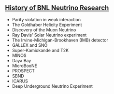 ## [History of BNL Neutrino Research](https://www.bnl.gov/science/neutrinos.php)

- Parity violation in weak interaction
- The Goldhaber Helicity Experiment
- Discovery of the Muon Neutrino
- Ray Davis' Solar Neutrino experiment 
- The Irvine-Michigan-Brookhaven (IMB) detector
- GALLEX and SNO
- Super-Kamiokande and T2K
- MINOS
- Daya Bay
- MicroBooNE
- PROSPECT
- SBND
- ICARUS
- Deep Underground Neutrino Experiment





